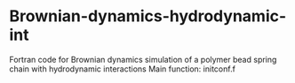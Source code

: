 # Brownian-dynamics-hydrodynamic-int
Fortran code for Brownian dynamics simulation of a polymer bead spring chain with hydrodynamic interactions
Main function: initconf.f
